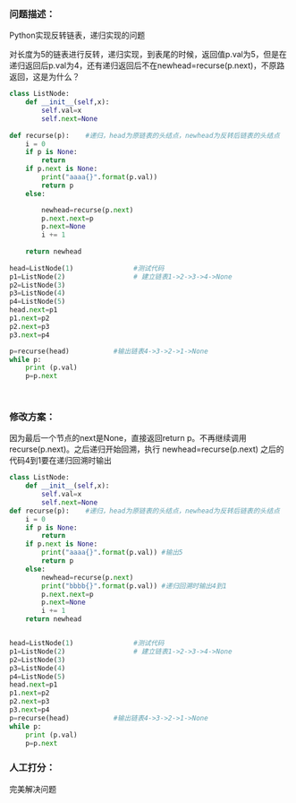 ### 问题描述：
<p>Python实现反转链表，递归实现的问题</p>
对长度为5的链表进行反转，递归实现，到表尾的时候，返回值p.val为5，但是在递归返回后p.val为4，还有递归返回后不在newhead=recurse(p.next)，不原路返回，这是为什么？


```python
class ListNode:
    def __init__(self,x):
        self.val=x
        self.next=None
 
def recurse(p):    #递归，head为原链表的头结点，newhead为反转后链表的头结点
    i = 0
    if p is None:
        return 
    if p.next is None:
        print("aaaa{}".format(p.val))
        return p
    else:

        newhead=recurse(p.next)
        p.next.next=p
        p.next=None
        i += 1
        
    return newhead
    
head=ListNode(1)               #测试代码
p1=ListNode(2)                 # 建立链表1->2->3->4->None
p2=ListNode(3)
p3=ListNode(4)
p4=ListNode(5)
head.next=p1
p1.next=p2
p2.next=p3
p3.next=p4

p=recurse(head)           #输出链表4->3->2->1->None
while p:
    print (p.val)
    p=p.next

 
```

### 修改方案：
因为最后一个节点的next是None，直接返回return p。不再继续调用recurse(p.next)。之后递归开始回溯，执行 newhead=recurse(p.next)  之后的代码4到1要在递归回溯时输出

```python
class ListNode:
    def __init__(self,x):
        self.val=x
        self.next=None
def recurse(p):    #递归，head为原链表的头结点，newhead为反转后链表的头结点
    i = 0
    if p is None:
        return
    if p.next is None:
        print("aaaa{}".format(p.val)) #输出5
        return p
    else:
        newhead=recurse(p.next)
        print("bbbb{}".format(p.val)) #递归回溯时输出4到1
        p.next.next=p
        p.next=None
        i += 1
    return newhead


head=ListNode(1)               #测试代码
p1=ListNode(2)                 # 建立链表1->2->3->4->None
p2=ListNode(3)
p3=ListNode(4)
p4=ListNode(5)
head.next=p1
p1.next=p2
p2.next=p3
p3.next=p4
p=recurse(head)           #输出链表4->3->2->1->None
while p:
    print (p.val)
    p=p.next

```


### 人工打分：

完美解决问题
